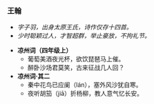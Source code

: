 ### 王翰
- _字子羽，出身太原王氏，诗作仅存十四首。_
- _少时聪颖过人，才智超群，举止豪放，不拘礼节。_

* **凉州词（四年级上）**
  * 葡萄美酒夜光杯，欲饮琵琶马上催。
  * 醉卧沙场君莫笑，古来征战几人回？
* **凉州词·其二**
  * 秦中花鸟已应阑（lán），塞外风沙犹自寒。
  * 夜听胡笳（jiā）折杨柳，教人意气忆长安。
